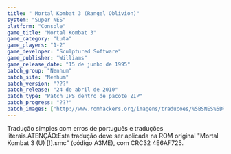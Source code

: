 ```yaml
---
title: " Mortal Kombat 3 (Rangel Oblivion)"
system: "Super NES"
platform: "Console"
game_title: "Mortal Kombat 3"
game_category: "Luta"
game_players: "1-2"
game_developer: "Sculptured Software"
game_publisher: "Williams"
game_release_date: "15 de junho de 1995"
patch_group: "Nenhum"
patch_site: "Nenhum"
patch_version: "???"
patch_release: "24 de abril de 2010"
patch_type: "Patch IPS dentro de pacote ZIP"
patch_progress: "???"
patch_images: ["http://www.romhackers.org/imagens/traducoes/%5BSNES%5D%20Mortal%20Kombat%203%20-%20Rangel%20Oblivion%20-%201.png","http://www.romhackers.org/imagens/traducoes/%5BSNES%5D%20Mortal%20Kombat%203%20-%20Rangel%20Oblivion%20-%202.png","http://www.romhackers.org/imagens/traducoes/%5BSNES%5D%20Mortal%20Kombat%203%20-%20Rangel%20Oblivion%20-%203.png"]
---
```

Tradução simples com erros de português e traduções literais.ATENÇÃO:Esta tradução deve ser aplicada na ROM original "Mortal Kombat 3 (U) [!].smc" (código A3ME), com CRC32 4E6AF725.